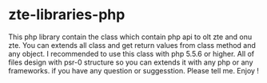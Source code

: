# zte-libraries-php
This php library contain the class which contain php api to olt zte and onu zte. You can extends all class and get return values from class method and any object. I recommended to use this class with php 5.5.6 or higher. All of files design with psr-0 structure so you can extends it with any php or any frameworks.
if you have any question or suggesstion. Please tell me. Enjoy !
